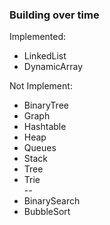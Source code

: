 ### Building over time

Implemented:  
- LinkedList  
- DynamicArray  

Not Implement:  
- BinaryTree
- Graph  
- Hashtable  
- Heap  
- Queues  
- Stack  
- Tree  
- Trie  
--
- BinarySearch  
- BubbleSort  